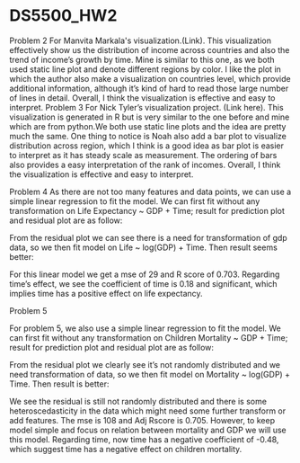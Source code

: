 # DS5500_HW2
Problem 2
For Manvita Markala's visualization.(Link). This visualization effectively show us the distribution of income across countries and also the trend of income’s growth by time. Mine is similar to this one, as we both used static line plot and denote different regions by color. I like the plot in which the author also make a visualization on countries level, which provide additional information, although it’s kind of hard to read those large number of lines in detail. Overall, I think the visualization is effective and easy to interpret.
Problem 3
For Nick Tyler’s visualization project. (Link here). This visualization is generated in R but is very similar to the one before and mine which are from python.We both use static line plots and the idea are pretty much the same. One thing to notice is Noah also add a bar plot to visualize distribution across region, which I think is a good idea as bar plot is easier to interpret as it has steady scale as measurement. The ordering of bars also provides a easy interpretation of the rank of incomes. Overall, I think the visualization is effective and easy to interpret.







Problem 4
As there are not too many features and data points, we can use a simple linear regression to fit the model. We can first fit without any transformation on Life Expectancy ~ GDP + Time; result for prediction plot and residual plot are as follow:
 
 

From the residual plot we can see there is a need for transformation of gdp data, so we then fit model on Life ~ log(GDP) + Time. Then result seems better:

 
 
For this linear model we get a mse of 29 and R score of 0.703.
Regarding time’s effect, we see the coefficient of time is 0.18 and significant, which implies time has a positive effect on life expectancy.















Problem 5

For problem 5, we also use a simple linear regression to fit the model. We can first fit without any transformation on Children Mortality ~ GDP + Time; result for prediction plot and residual plot are as follow:

  
From the residual plot we clearly see it’s not randomly distributed and we need transformation of data, so we then fit model on Mortality ~ log(GDP) + Time. Then result is better:

  
We see the residual is still not randomly distributed and there is some heteroscedasticity in the data which might need some further transform or add features. The mse is 108 and Adj Rscore is 0.705. However, to keep model simple and focus on relation between mortality and GDP we will use this model. Regarding time, now time has a negative coefficient of -0.48, which suggest time has a negative effect on children mortality.
